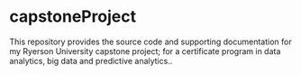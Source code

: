 # capstoneProject
This repository provides the source code and supporting documentation for my Ryerson University capstone project; for a certificate program in data analytics, big data and predictive analytics..
